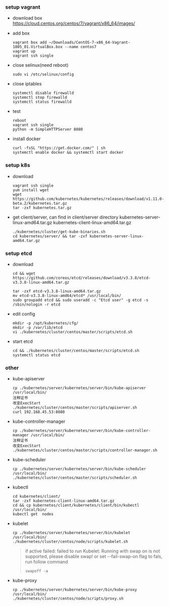 ### setup vagrant
- download box
https://cloud.centos.org/centos/7/vagrant/x86_64/images/
- add box
    ```
    vagrant box add ~/Downloads/CentOS-7-x86_64-Vagrant-1805_01.VirtualBox.box --name centos7
    vagrant up
    vagrant ssh single
    ```
- close selinux(need reboot)
    ```
    sudo vi /etc/selinux/config
    ```

- close iptables
    ```
    systemctl disable firewalld
    systemctl stop firewalld
    systemctl status firewalld
    ```

- test
    ```
    reboot
    vagrant ssh single
    python -m SimpleHTTPServer 8080
    ```
    
- install docker
    ```
    curl -fsSL "https://get.docker.com/" | sh
    systemctl enable docker && systemctl start docker
    ```

### setup k8s

- download
    ```
    vagrant ssh single
    yum install wget
    wget https://github.com/kubernetes/kubernetes/releases/download/v1.11.0-beta.2/kubernetes.tar.gz
    tar -zxf kubernetes.tar.gz
    ```
    
- get client/server, can find in client/server directory
kubernetes-server-linux-amd64.tar.gz
kubernetes-client-linux-amd64.tar.gz
    ```
    ./kubernetes/cluster/get-kube-binaries.sh 
    cd kubernetes/server/ && tar -zxf kubernetes-server-linux-amd64.tar.gz
    ```
    
### setup etcd 
- download
    ```
    cd && wget https://github.com/coreos/etcd/releases/download/v3.3.8/etcd-v3.3.8-linux-amd64.tar.gz
    
    tar -zxf etcd-v3.3.8-linux-amd64.tar.gz
    mv etcd-v3.3.8-linux-amd64/etcd* /usr/local/bin/
    sudo groupadd etcd && sudo useradd -c "Etcd user" -g etcd -s /sbin/nologin -r etcd
    ```
    
- edit config
    ```
    mkdir -p /opt/kubernetes/cfg/
    mkdir -p /var/lib/etcd
    vi ./kubernetes/cluster/centos/master/scripts/etcd.sh
    ```
- start etcd    
    ```
    cd && ./kubernetes/cluster/centos/master/scripts/etcd.sh
    systemctl status etcd
    ```
### other
- kube-apiserver
    ```
    cp ./kubernetes/server/kubernetes/server/bin/kube-apiserver /usr/local/bin/
    注释证书
    改变ExecStart
    ./kubernetes/cluster/centos/master/scripts/apiserver.sh
    curl 192.168.45.53:8080
    ```
- kube-controller-manager
    ```
    cp ./kubernetes/server/kubernetes/server/bin/kube-controller-manager /usr/local/bin/
    注释证书
    改变ExecStart
    ./kubernetes/cluster/centos/master/scripts/controller-manager.sh
    ```
- kube-scheduler 
    ```
    cp ./kubernetes/server/kubernetes/server/bin/kube-scheduler /usr/local/bin/
    ./kubernetes/cluster/centos/master/scripts/scheduler.sh
    ```    

- kubectl
    ```
    cd kubernetes/client/
    tar -zxf kubernetes-client-linux-amd64.tar.gz
    cd && cp kubernetes/client/kubernetes/client/bin/kubectl /usr/local/bin/
    kubectl get  nodes
    ```
    
- kubelet
    ```
    cp ./kubernetes/server/kubernetes/server/bin/kubelet /usr/local/bin/
    ./kubernetes/cluster/centos/node/scripts/kubelet.sh
    ```
    > if active failed: failed to run Kubelet: Running with swap on is not supported, please disable swap! or set --fail-swap-on flag to fals, run follow command
    > ```
    > swapoff -a
    > ```

- kube-proxy
    ```
    cp ./kubernetes/server/kubernetes/server/bin/kube-proxy /usr/local/bin/
    ./kubernetes/cluster/centos/node/scripts/proxy.sh
    ```
